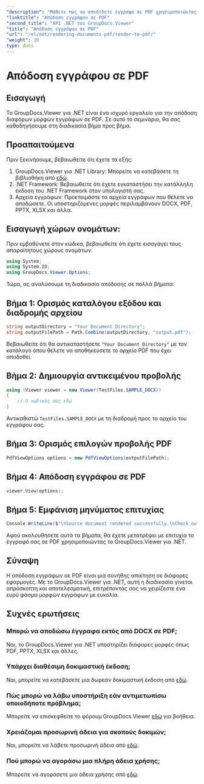 ```yaml
---
"description": "Μάθετε πώς να αποδίδετε έγγραφα σε PDF χρησιμοποιώντας το GroupDocs.Viewer για .NET. Οδηγός βήμα προς βήμα με προαπαιτούμενα και συχνές ερωτήσεις."
"linktitle": "Απόδοση εγγράφου σε PDF"
"second_title": "API .NET του GroupDocs.Viewer"
"title": "Απόδοση εγγράφου σε PDF"
"url": "/el/net/rendering-documents-pdf/render-to-pdf/"
"weight": 10
type: docs
---
```

# Απόδοση εγγράφου σε PDF

## Εισαγωγή
Το GroupDocs.Viewer για .NET είναι ένα ισχυρό εργαλείο για την απόδοση διαφόρων μορφών εγγράφων σε PDF. Σε αυτό το σεμινάριο, θα σας καθοδηγήσουμε στη διαδικασία βήμα προς βήμα.
## Προαπαιτούμενα

Πριν ξεκινήσουμε, βεβαιωθείτε ότι έχετε τα εξής:
1. GroupDocs.Viewer για .NET Library: Μπορείτε να κατεβάσετε τη βιβλιοθήκη από [εδώ](https://releases.groupdocs.com/viewer/net/).
2. .NET Framework: Βεβαιωθείτε ότι έχετε εγκαταστήσει την κατάλληλη έκδοση του .NET Framework στον υπολογιστή σας.
3. Αρχεία εγγράφων: Προετοιμάστε τα αρχεία εγγράφων που θέλετε να αποδώσετε. Οι υποστηριζόμενες μορφές περιλαμβάνουν DOCX, PDF, PPTX, XLSX και άλλα.

## Εισαγωγή χώρων ονομάτων:
Πριν εμβαθύνετε στον κώδικα, βεβαιωθείτε ότι έχετε εισαγάγει τους απαραίτητους χώρους ονομάτων:
```csharp
using System;
using System.IO;
using GroupDocs.Viewer.Options;
```

Τώρα, ας αναλύσουμε τη διαδικασία απόδοσης σε πολλά βήματα:
## Βήμα 1: Ορισμός καταλόγου εξόδου και διαδρομής αρχείου
```csharp
string outputDirectory = "Your Document Directory";
string outputFilePath = Path.Combine(outputDirectory, "output.pdf");
```
Βεβαιωθείτε ότι θα αντικαταστήσετε `"Your Document Directory"` με τον κατάλογο όπου θέλετε να αποθηκεύσετε το αρχείο PDF που έχει αποδοθεί.
## Βήμα 2: Δημιουργία αντικειμένου προβολής
```csharp
using (Viewer viewer = new Viewer(TestFiles.SAMPLE_DOCX))
{
    // Ο κωδικός σας εδώ
}
```
Αντικαθιστώ `TestFiles.SAMPLE_DOCX` με τη διαδρομή προς το αρχείο του εγγράφου σας.
## Βήμα 3: Ορισμός επιλογών προβολής PDF
```csharp
PdfViewOptions options = new PdfViewOptions(outputFilePath);
```
## Βήμα 4: Απόδοση εγγράφου σε PDF
```csharp
viewer.View(options);
```
## Βήμα 5: Εμφάνιση μηνύματος επιτυχίας
```csharp
Console.WriteLine($"\nSource document rendered successfully.\nCheck output in {outputDirectory}.");
```
Αφού ακολουθήσετε αυτά τα βήματα, θα έχετε μετατρέψει με επιτυχία το έγγραφό σας σε PDF χρησιμοποιώντας το GroupDocs.Viewer για .NET.

## Σύναψη
Η απόδοση εγγράφων σε PDF είναι μια συνήθης απαίτηση σε διάφορες εφαρμογές. Με το GroupDocs.Viewer για .NET, αυτή η διαδικασία γίνεται απρόσκοπτη και αποτελεσματική, επιτρέποντάς σας να χειρίζεστε ένα ευρύ φάσμα μορφών εγγράφων με ευκολία.
## Συχνές ερωτήσεις
### Μπορώ να αποδώσω έγγραφα εκτός από DOCX σε PDF;
Ναι, το GroupDocs.Viewer για .NET υποστηρίζει διάφορες μορφές όπως PDF, PPTX, XLSX και άλλες.
### Υπάρχει διαθέσιμη δοκιμαστική έκδοση;
Ναι, μπορείτε να κατεβάσετε μια δωρεάν δοκιμαστική έκδοση από [εδώ](https://releases.groupdocs.com/).
### Πώς μπορώ να λάβω υποστήριξη εάν αντιμετωπίσω οποιοδήποτε πρόβλημα;
Μπορείτε να επισκεφθείτε το φόρουμ GroupDocs.Viewer [εδώ](https://forum.groupdocs.com/c/viewer/9) για βοήθεια.
### Χρειάζομαι προσωρινή άδεια για σκοπούς δοκιμών;
Ναι, μπορείτε να λάβετε προσωρινή άδεια από [εδώ](https://purchase.groupdocs.com/temporary-license/).
### Πού μπορώ να αγοράσω μια πλήρη άδεια χρήσης;
Μπορείτε να αγοράσετε μια άδεια χρήσης από [εδώ](https://purchase.groupdocs.com/buy).